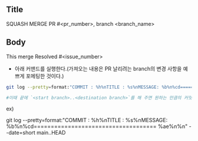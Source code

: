 ## Title

SQUASH MERGE PR #<pr_number>, branch <branch_name>

## Body

This merge Resolved #<issue_number>

- 아래 커맨드를 실행한다.(가져오는 내용은 PR 날리려는 branch의 변경 사항을 예쁘게 포메팅한 것이다.)

```bash
git log --pretty=format:"COMMIT : %h%nTITLE : %s%nMESSAGE: %b%n%cd==================================== %ae%n%n" --date=short

#이때 끝에 `<start branch>..<destination branch>`를 해 주면 원하는 만큼의 커밋 log를 가져올 수 있다.
```

ex)

git log --pretty=format:"COMMIT : %h%nTITLE : %s%nMESSAGE: %b%n%cd==================================== %ae%n%n" --date=short main..HEAD
